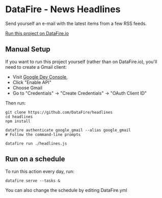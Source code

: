 # DataFire - News Headlines

Send yourself an e-mail with the latest items from a few RSS feeds.

[Run this project on DataFire.io](https://app.datafire.io/projects?baseRepo=https:%2F%2Fgithub.com%2FDataFire-flows%2Fheadlines)

## Manual Setup

If you want to run this project yourself (rather than on DataFire.io), you'll need to create a Gmail client:

* Visit [Google Dev Console](https://console.developers.google.com),
* Click "Enable API"
* Choose Gmail
* Go to "Credentials" -> "Create Credentials" -> "OAuth Client ID"

Then run:
```
git clone https://github.com/DataFire/headlines
cd headlines
npm install

datafire authenticate google_gmail --alias google_gmail
# Follow the command-line prompts

datafire run ./headlines.js
```

## Run on a schedule
To run this action every day, run:

```
datafire serve --tasks &
```

You can also change the schedule by editing DataFire.yml
